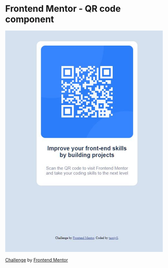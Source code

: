 # Frontend Mentor - QR code component

![Design preview for the QR code component coding challenge](./design/capture.JPG)

[Challenge](https://www.frontendmentor.io/challenges/qr-code-component-iux_sIO_H) by [Frontend Mentor](https://www.frontendmentor.io/challenges)